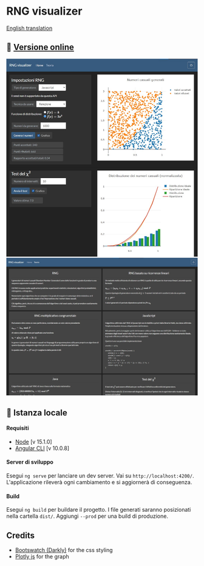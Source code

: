 # RNG visualizer
[English translation](../README.md)

## :red_circle: [Versione online](https://tendto.github.io/RNG-visualizer/)
![demo](../repo/demo.jpg)
![demo2](../repo/demo2.jpg)

## :wrench: Istanza locale

#### Requisiti
- [Node](https://nodejs.org/en/) [v 15.1.0]
- [Angular CLI](https://github.com/angular/angular-cli) [v 10.0.8]

#### Server di sviluppo
Esegui `ng serve` per lanciare un dev server. Vai su `http://localhost:4200/`. L'applicazione rileverà ogni cambiamento e si aggiornerà di conseguenza.

#### Build
Esegui `ng build` per buildare il progetto. I file generati saranno posizionati nella cartella `dist/`. Aggiungi `--prod` per una build di produzione.

## Credits
- [Bootswatch (Darkly)](https://bootswatch.com/darkly/) for the css styling
- [Plotly js](https://plotly.com/javascript/) for the graph
